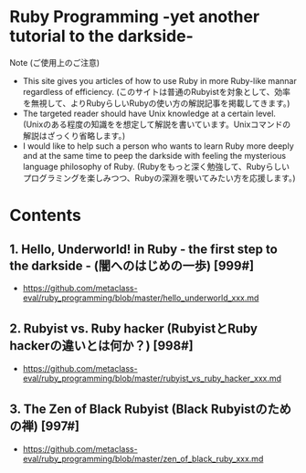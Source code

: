 # Ruby Programming -yet another tutorial to the darkside-

Note (ご使用上のご注意)
* This site gives you articles of how to use Ruby in more Ruby-like mannar regardless of efficiency. (このサイトは普通のRubyistを対象として、効率を無視して、よりRubyらしいRubyの使い方の解説記事を掲載してきます。)
* The targeted reader should have Unix knowledge at a certain level. (Unixのある程度の知識をを想定して解説を書いています。Unixコマンドの解説はざっくり省略します。)
* I would like to help such a person who wants to learn Ruby more deeply and at the same time to peep the darkside with feeling the mysterious language philosophy of Ruby. (Rubyをもっと深く勉強して、Rubyらしいプログラミングを楽しみつつ、Rubyの深淵を覗いてみたい方を応援します。)


Contents
=================

## 1. Hello, Underworld! in Ruby - the first step to the darkside - (闇へのはじめの一歩) [999#]

* https://github.com/metaclass-eval/ruby_programming/blob/master/hello_underworld_xxx.md

## 2. Rubyist vs. Ruby hacker (RubyistとRuby hackerの違いとは何か？) [998#]

* https://github.com/metaclass-eval/ruby_programming/blob/master/rubyist_vs_ruby_hacker_xxx.md

## 3. The Zen of Black Rubyist (Black Rubyistのための禅) [997#]

* https://github.com/metaclass-eval/ruby_programming/blob/master/zen_of_black_ruby_xxx.md

